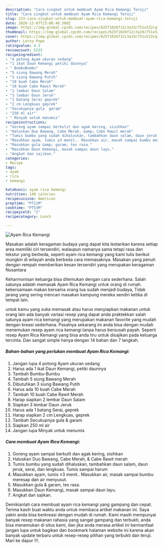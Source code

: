 ```yaml
---
description: "Cara singkat untuk membuat Ayam Rica Kemangi Teruji"
title: "Cara singkat untuk membuat Ayam Rica Kemangi Teruji"
slug: 233-cara-singkat-untuk-membuat-ayam-rica-kemangi-teruji
date: 2020-12-07T23:08:48.560Z
image: https://img-global.cpcdn.com/recipes/625f1026f12c3a19/751x532cq70/ayam-rica-kemangi-foto-resep-utama.jpg
thumbnail: https://img-global.cpcdn.com/recipes/625f1026f12c3a19/751x532cq70/ayam-rica-kemangi-foto-resep-utama.jpg
cover: https://img-global.cpcdn.com/recipes/625f1026f12c3a19/751x532cq70/ayam-rica-kemangi-foto-resep-utama.jpg
author: Leroy Pope
ratingvalue: 4.3
reviewcount: 5223
recipeingredient:
- "4 potong Ayam ukuran sedang"
- "1 ikat Daun Kemangi petiki daunnya"
- " BumbuBumbu"
- "5 siung Bawang Merah"
- "3 siung Bawang Putih"
- "10 buah Cabe Merah"
- "10 buah Cabe Rawit Merah"
- "2 lembar Daun Salam"
- "3 lembar Daun Jeruk"
- "1 batang Serai geprek"
- "2 cm Lengkuas geprek"
- "Secukupnya gula  garam"
- "250 ml air"
- " Minyak untuk menumis"
recipeinstructions:
- "Goreng ayam sampai berkulit dan agak kering, sisihkan"
- "Haluskan Duo Bawang, Cabe Merah, &amp; Cabe Rawit merah"
- "Tumis bumbu yang sudah dihaluskan, tambahkan daun salam, daun jeruk, serai, dan lengkuas. Tumis sampai harum"
- "Masukkan ayam, tumis ±3 menit.. Masukkan air, masak sampai bumbu meresap dan air menyusut."
- "Masukkan gula &amp; garam, tes rasa."
- "Masukkan Daun Kemangi, masak sampai daun layu."
- "Angkat dan sajikan."
categories:
- Recipe
tags:
- ayam
- rica
- kemangi

katakunci: ayam rica kemangi 
nutrition: 140 calories
recipecuisine: American
preptime: "PT11M"
cooktime: "PT53M"
recipeyield: "2"
recipecategory: Lunch

---
```



![Ayam Rica Kemangi](https://img-global.cpcdn.com/recipes/625f1026f12c3a19/751x532cq70/ayam-rica-kemangi-foto-resep-utama.jpg)

Masakan adalah keragaman budaya yang dapat kita lestarikan karena setiap area memiliki ciri tersendiri, walaupun namanya sama tetapi rasa dan tekstur yang berbeda, seperti ayam rica kemangi yang kami tulis berikut mungkin di wilayah anda berbeda cara memasaknya. Masakan yang penuh dengan rempah memberikan kesan tersendiri yang merupakan keragaman Nusantara



Keharmonisan keluarga bisa ditemukan dengan cara sederhana. Salah satunya adalah memasak Ayam Rica Kemangi untuk orang di rumah. kebersamaan makan bersama orang tua sudah menjadi budaya, Tidak jarang yang sering mencari masakan kampung mereka sendiri ketika di tempat lain.

untuk kamu yang suka memasak atau harus menyiapkan makanan untuk orang lain ada banyak variasi resep yang dapat anda praktekkan salah satunya ayam rica kemangi yang merupakan makanan favorite yang mudah dengan kreasi sederhana. Pasalnya sekarang ini anda bisa dengan mudah menemukan resep ayam rica kemangi tanpa harus bersusah payah.
Seperti resep Ayam Rica Kemangi yang bisa anda tiru untuk disajikan pada keluarga tercinta. Dan sangat simple hanya dengan 14 bahan dan 7 langkah.


<!--inarticleads1-->

##### Bahan-bahan yang perlukan membuat Ayam Rica Kemangi:

1. Jangan lupa 4 potong Ayam ukuran sedang
1. Harus ada 1 ikat Daun Kemangi, petiki daunnya
1. Tambah  Bumbu-Bumbu
1. Tambah 5 siung Bawang Merah
1. Dibutuhkan 3 siung Bawang Putih
1. Harus ada 10 buah Cabe Merah
1. Tambah 10 buah Cabe Rawit Merah
1. Harap siapkan 2 lembar Daun Salam
1. Siapkan 3 lembar Daun Jeruk
1. Harus ada 1 batang Serai, geprek
1. Harap siapkan 2 cm Lengkuas, geprek
1. Tambah Secukupnya gula &amp; garam
1. Siapkan 250 ml air
1. Jangan lupa  Minyak untuk menumis




<!--inarticleads2-->

##### Cara membuat  Ayam Rica Kemangi:

1. Goreng ayam sampai berkulit dan agak kering, sisihkan
1. Haluskan Duo Bawang, Cabe Merah, &amp; Cabe Rawit merah
1. Tumis bumbu yang sudah dihaluskan, tambahkan daun salam, daun jeruk, serai, dan lengkuas. Tumis sampai harum
1. Masukkan ayam, tumis ±3 menit.. Masukkan air, masak sampai bumbu meresap dan air menyusut.
1. Masukkan gula &amp; garam, tes rasa.
1. Masukkan Daun Kemangi, masak sampai daun layu.
1. Angkat dan sajikan.




Demikianlah cara membuat ayam rica kemangi yang gampang dan cepat. Terima kasih buat waktu anda untuk membaca artikel makanan ini. Saya yakin anda bisa berkreasi dengan mudah di rumah. Kami masih mempunyai banyak resep makanan rahasia yang sangat gampang dan terbukti, anda bisa menemukan di situs kami, dan jika anda merasa artikel ini bermanfaat jangan lupa untuk bagikan dan bookmark halaman website ini karena akan banyak update terbaru untuk resep-resep pilihan yang terbukti dan teruji. Mari ke dapur !!!. 
